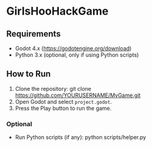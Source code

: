 # GirlsHooHackGame

## Requirements
- Godot 4.x (https://godotengine.org/download)
- Python 3.x (optional, only if using Python scripts)

## How to Run
1. Clone the repository:
   git clone https://github.com/YOURUSERNAME/MyGame.git
2. Open Godot and select `project.godot`.
3. Press the Play button to run the game.

### Optional
- Run Python scripts (if any):
  python scripts/helper.py
